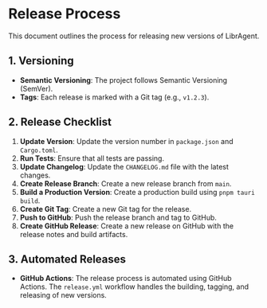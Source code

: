 # Release Process

This document outlines the process for releasing new versions of LibrAgent.

## 1. Versioning

- **Semantic Versioning**: The project follows Semantic Versioning (SemVer).
- **Tags**: Each release is marked with a Git tag (e.g., `v1.2.3`).

## 2. Release Checklist

1. **Update Version**: Update the version number in `package.json` and `Cargo.toml`.
2. **Run Tests**: Ensure that all tests are passing.
3. **Update Changelog**: Update the `CHANGELOG.md` file with the latest changes.
4. **Create Release Branch**: Create a new release branch from `main`.
5. **Build a Production Version**: Create a production build using `pnpm tauri build`.
6. **Create Git Tag**: Create a new Git tag for the release.
7. **Push to GitHub**: Push the release branch and tag to GitHub.
8. **Create GitHub Release**: Create a new release on GitHub with the release notes and build artifacts.

## 3. Automated Releases

- **GitHub Actions**: The release process is automated using GitHub Actions. The `release.yml` workflow handles the building, tagging, and releasing of new versions.
